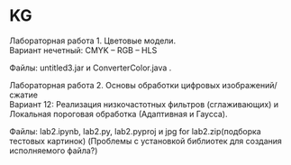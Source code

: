 # KG
Лабораторная работа 1. Цветовые модели.  
Вариант нечетный: CMYK – RGB – HLS

Файлы: untitled3.jar и ConverterColor.java . 


Лабораторная работа 2. Основы обработки цифровых изображений/сжатие   
Вариант 12: Реализация низкочастотных фильтров (сглаживающих) и Локальная пороговая обработка (Адаптивная и Гаусса). 

Файлы: lab2.ipynb, lab2.py, lab2.pyproj и jpg for lab2.zip(подборка тестовых картинок) 
(Проблемы с установкой библиотек для создания исполняемого файла?)
